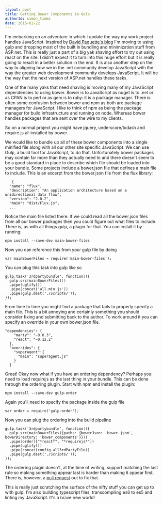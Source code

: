 ```yaml
---
layout: post
title: Getting Bower Components in Gulp
authorId: simon_timms
date: 2015-01-22
---
```

I'm embarking on an adventure in which I update the way my work project handles JavaScript. Inspired by [David Paquette's blog](http://www.davepaquette.com/archive/2014/10/08/how-to-use-gulp-in-visual-studio.aspx#comment-4151) I'm moving to using gulp and dropping most of the built in bundling and minimization stuff from ASP.net. This is really just a part of a big yak shaving effort to try out using react on the site. I didn't expect it to turn into this huge effort but it is really going to result in a better solution in the end. It is also another step on the way to aligning how we in the .net community develop JavaScript with the way the greater web development community develops JavaScript. It will be the way that the next version of ASP.net handles these tasks. 

One of the many yaks that need shaving is moving many of my JavaScript dependencies to using bower. Bower is to JavaScript as nuget is to .net or as CPAN is to perl or as gem is to ruby: it is a package manager. There is often some confusion between bower and npm as both are package managers for JavaScript. I like to think of npm as being the package manager for build infrastructure and running on node. Whereas bower handles packages that are sent over the wire to my clients. 

So on a normal project you might have jquery, underscore/lodash and require.js all installed by bower.

We would like to bundle up all of these bower components into a single minified file along with all our other site specific JavaScript. We can use Gulp, a build tool for JavaScript, to do that. Unfortunately bower packages may contain far more than they actually need to and there doesn't seem to be a good standard in place to describe which file should be loaded into your bundle. Some projects include a bower.json file that defines a main file to include. This is an excerpt from the bower.json file from the flux library:

```
   {
  "name": "flux",
  "description": "An application architecture based on a unidirectional data flow",
  "version": "2.0.2",
  "main": "dist/Flux.js",
  ...
```

Notice the main file listed there. If we could read all the bower.json files from all our bower packages then you could figure out what files to include. There is, as with all things gulp, a plugin for that. You can install it by running

    npm install --save-dev main-bower-files
    
Now you can reference this from your gulp file by doing

    var mainBowerFiles = require('main-bower-files');
    
You can plug this task into gulp like so
```
gulp.task('3rdpartybundle', function(){
  gulp.src(mainBowerFiles())
  .pipe(uglify())
  .pipe(concat('all.min.js'))
  .pipe(gulp.dest('./Scripts/'));
});
```

From time to time you might find a package that fails to properly specify a main file. This is a bit annoying and certainly something you should consider fixing and submitting back to the author.  To work around it you can specify an override in your own bower.json file. 

```
"dependencies": {
    "marty": "~0.8.3",
    "react": "~0.12.2"
  },
  "overrides": {
    "superagent":{
      "main": "superagent.js"
    }
  }
```

Great! Okay now what if you have an ordering dependency? Perhaps you need to load requirejs as the last thing in your bundle. This can be done through the ordering plugin. Start with npm and install the plugin:

    npm install --save-dev gulp-order

Again you'll need to specify the package inside the gulp file

    var order = require('gulp-order');
    
Now you can plug the ordering into the build pipeline    

```
gulp.task('3rdpartybundle', function(){
  gulp.src(mainBowerFiles({paths: {bowerJson: 'bower.json', bowerDirectory: 'bower_components'}}))
  .pipe(order(["*react*", "*requirejs*"])
  .pipe(uglify())
  .pipe(concat(config.all3rdPartyFile))
  .pipe(gulp.dest('./Scripts/'));
});
```

The ordering plugin doesn't, at the time of writing, support matching the last rule so making something appear last is harder than making it appear first. There is, however, a [pull request](https://github.com/sirlantis/gulp-order/pull/12) out to fix that.

This is really just scratching the surface of the nifty stuff you can get up to with gulp. I'm also building typescript files, transcompiling es6 to es5 and linting my JavaScript. It's a brave new world!
